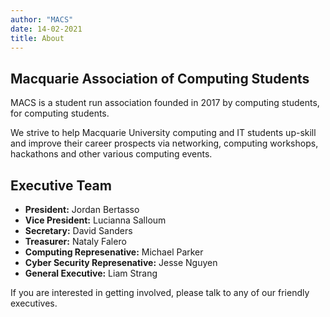 ```yaml
---
author: "MACS"
date: 14-02-2021
title: About 
---
```


## Macquarie Association of Computing Students

MACS is a student run association founded in 2017 by computing students, for computing students.

We strive to help Macquarie University computing and IT students up-skill and improve their career prospects via networking, computing workshops, hackathons and other various computing events.

## Executive Team
- **President:** Jordan Bertasso
- **Vice President:** Lucianna Salloum
- **Secretary:** David Sanders
- **Treasurer:** Nataly Falero
- **Computing Represenative:** Michael Parker
- **Cyber Security Represenative:** Jesse Nguyen
- **General Executive:** Liam Strang

If you are interested in getting involved, please talk to any of our friendly executives.

